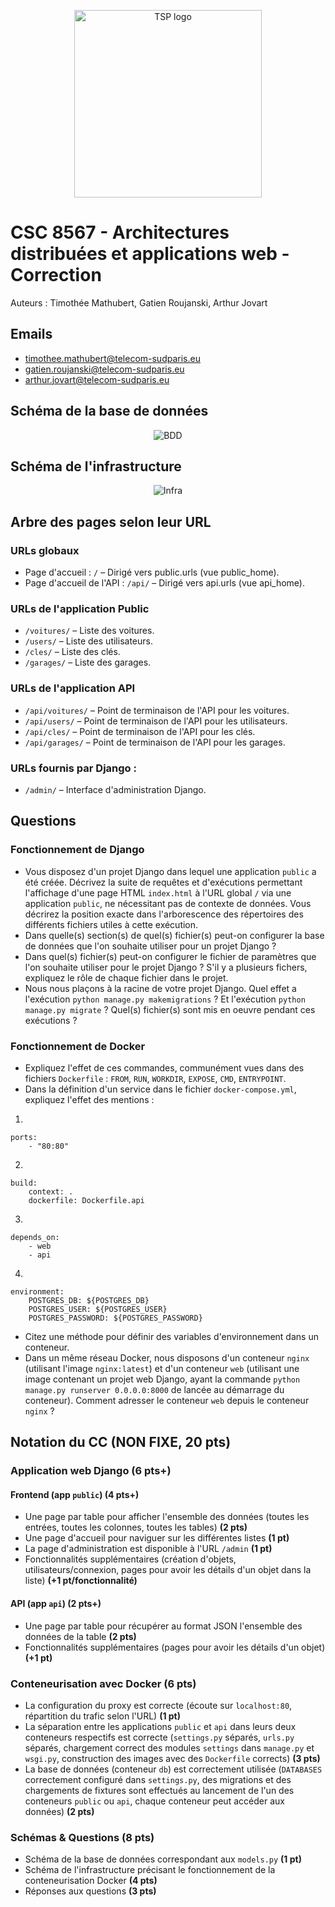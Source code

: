 <p align="center">
    <img src="https://github.com/user-attachments/assets/3ba5a526-c617-49c7-8165-30c3f3505d5c" width="300" alt="TSP logo">
</p>

# CSC 8567 - Architectures distribuées et applications web - Correction

Auteurs : Timothée Mathubert, Gatien Roujanski, Arthur Jovart

## Emails

- timothee.mathubert@telecom-sudparis.eu
- gatien.roujanski@telecom-sudparis.eu
- arthur.jovart@telecom-sudparis.eu

## Schéma de la base de données

<p align="center">
    <img src="https://github.com/user-attachments/assets/4cd224f5-5f64-48b7-bd6f-c25f301275ca" alt="BDD">
</p>

## Schéma de l'infrastructure

<p align="center">
    <img src="https://github.com/user-attachments/assets/e8c0254e-05b6-4f0b-a41b-c41dc3fefab3" alt="Infra">
</p>

## Arbre des pages selon leur URL

### URLs globaux

- Page d'accueil : `/` – Dirigé vers public.urls (vue public_home).
- Page d'accueil de l'API : `/api/` – Dirigé vers api.urls (vue api_home).

### URLs de l'application Public

- `/voitures/` – Liste des voitures.
- `/users/` – Liste des utilisateurs.
- `/cles/` – Liste des clés.
- `/garages/` – Liste des garages.

### URLs de l'application API

- `/api/voitures/` – Point de terminaison de l'API pour les voitures.
- `/api/users/` – Point de terminaison de l'API pour les utilisateurs.
- `/api/cles/` – Point de terminaison de l'API pour les clés.
- `/api/garages/` – Point de terminaison de l'API pour les garages.

### URLs fournis par Django :

- `/admin/` – Interface d'administration Django.

## Questions

### Fonctionnement de Django

- Vous disposez d'un projet Django dans lequel une application `public` a été créée. Décrivez la suite de requêtes et d'exécutions permettant l'affichage d'une page HTML `index.html` à l'URL global `/` via une application `public`, ne nécessitant pas de contexte de données. Vous décrirez la position exacte dans l'arborescence des répertoires des différents fichiers utiles à cette exécution.
- Dans quelle(s) section(s) de quel(s) fichier(s) peut-on configurer la base de données que l'on souhaite utiliser pour un projet Django ?
- Dans quel(s) fichier(s) peut-on configurer le fichier de paramètres que l'on souhaite utiliser pour le projet Django ? S'il y a plusieurs fichers, expliquez le rôle de chaque fichier dans le projet.
- Nous nous plaçons à la racine de votre projet Django. Quel effet a l'exécution `python manage.py makemigrations` ? Et l'exécution `python manage.py migrate` ? Quel(s) fichier(s) sont mis en oeuvre pendant ces exécutions ?

### Fonctionnement de Docker

- Expliquez l'effet de ces commandes, communément vues dans des fichiers `Dockerfile` : `FROM`, `RUN`, `WORKDIR`, `EXPOSE`, `CMD`, `ENTRYPOINT`.
- Dans la définition d'un service dans le fichier `docker-compose.yml`, expliquez l'effet des mentions :
1.
```
ports:
    - "80:80"
```
2.
```
build: 
    context: .
    dockerfile: Dockerfile.api
```
3.
```
depends_on:
    - web
    - api
```
4.
```
environment:
    POSTGRES_DB: ${POSTGRES_DB}
    POSTGRES_USER: ${POSTGRES_USER}
    POSTGRES_PASSWORD: ${POSTGRES_PASSWORD}
```
- Citez une méthode pour définir des variables d'environnement dans un conteneur.
- Dans un même réseau Docker, nous disposons d'un conteneur `nginx` (utilisant l'image `nginx:latest`) et d'un conteneur `web` (utilisant une image contenant un projet web Django, ayant la commande `python manage.py runserver 0.0.0.0:8000` de lancée au démarrage du conteneur). Comment adresser le conteneur `web` depuis le conteneur `nginx` ?

## Notation du CC (NON FIXE, 20 pts)

### Application web Django **(6 pts+)**

#### Frontend (app `public`) **(4 pts+)**

- Une page par table pour afficher l'ensemble des données (toutes les entrées, toutes les colonnes, toutes les tables) **(2 pts)**
- Une page d'accueil pour naviguer sur les différentes listes **(1 pt)**
- La page d'administration est disponible à l'URL `/admin` **(1 pt)**
- Fonctionnalités supplémentaires (création d'objets, utilisateurs/connexion, pages pour avoir les détails d'un objet dans la liste) **(+1 pt/fonctionnalité)**

#### API (app `api`) **(2 pts+)**

- Une page par table pour récupérer au format JSON l'ensemble des données de la table **(2 pts)**
- Fonctionnalités supplémentaires (pages pour avoir les détails d'un objet) **(+1 pt)**

### Conteneurisation avec Docker **(6 pts)**

- La configuration du proxy est correcte (écoute sur `localhost:80`, répartition du trafic selon l'URL) **(1 pt)**
- La séparation entre les applications `public` et `api` dans leurs deux conteneurs respectifs est correcte (`settings.py` séparés, `urls.py` séparés, chargement correct des modules `settings` dans `manage.py` et `wsgi.py`, construction des images avec des `Dockerfile` corrects) **(3 pts)**
- La base de données (conteneur `db`) est correctement utilisée (`DATABASES` correctement configuré dans `settings.py`, des migrations et des chargements de fixtures sont effectués au lancement de l'un des conteneurs `public` ou `api`, chaque conteneur peut accéder aux données) **(2 pts)**

### Schémas & Questions **(8 pts)**

- Schéma de la base de données correspondant aux `models.py` **(1 pt)**
- Schéma de l'infrastructure précisant le fonctionnement de la conteneurisation Docker **(4 pts)**
- Réponses aux questions **(3 pts)**

